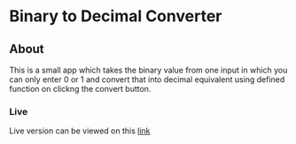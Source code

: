 # Binary to Decimal Converter 
## About 
This is a small app which takes the binary value from one input in which you can only enter 0 or 1 and convert that into decimal equivalent using defined function on clickng the convert button.
### Live 
Live version can be viewed on this [link](https://scoro6.github.io/SmallJSProjects/Bin2Dec/index.html)